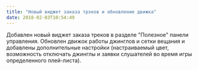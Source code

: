 ```yaml
---
title: "Новый виджет заказа трэков и обновление движка"
date: 2018-02-03T10:54:49
---
```


 Добавлен новый виджет заказа треков в разделе "Полезное" панели управления. Обновлен движок работы джинглов и сетки вещания и добавлены дополнительные настройки (настраиваемый цвет, возможность отключать джинглы и заявки слушателей во время игры определенного плей-листа). 